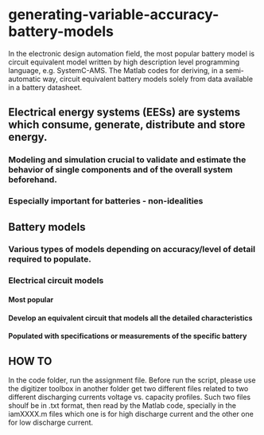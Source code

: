# generating-variable-accuracy-battery-models
In the electronic design automation field, the most popular battery model is circuit equivalent model written by high description level programming language, e.g. SystemC-AMS. The Matlab codes for deriving, in a semi-automatic way, circuit equivalent battery models solely from data available in a battery datasheet. 

## Electrical energy systems (EESs) are systems which consume, generate, distribute and store energy.

### Modeling and simulation crucial to validate and estimate the behavior of single components and of the overall system beforehand.
### Especially important for batteries - non-idealities

## Battery models
### Various types of models depending on accuracy/level of detail required to populate.

### Electrical circuit models

#### Most popular
#### Develop an equivalent circuit that models all the detailed characteristics
#### Populated with specifications or measurements of the specific battery

## HOW TO 

In the code folder, run the assignment file. Before run the script, please use the digitizer toolbox in another folder get two different files related to two different discharging currents voltage vs. capacity profiles. Such two files shoulf be in .txt format, then read by the Matlab code, specially in the iamXXXX.m files which one is for high discharge current and the other one for low discharge current. 



